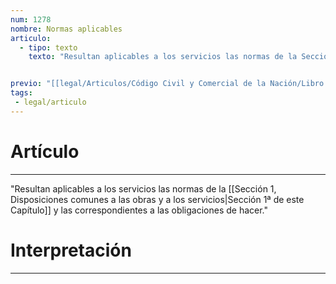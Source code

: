 ```yaml
---
num: 1278
nombre: Normas aplicables
articulo: 
  - tipo: texto
    texto: "Resultan aplicables a los servicios las normas de la Sección 1ª de este Capítulo y las correspondientes a las obligaciones de hacer."


previo: "[[legal/Articulos/Código Civil y Comercial de la Nación/Libro Tercero/Título 4/Capítulo 6/Sección 3/Sección 3, Normas especiales para los servicios.md|Sección 3, Normas especiales para los servicios]]"
tags: 
 - legal/articulo
---
```

# Artículo
---
"Resultan aplicables a los servicios las normas de la [[Sección 1, Disposiciones comunes a las obras y a los servicios|Sección 1ª de este Capítulo]] y las correspondientes a las obligaciones de hacer."

# Interpretación
---
